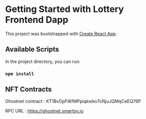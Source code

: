 # Getting Started with Lottery Frontend Dapp

This project was bootstrapped with [Create React App](https://github.com/facebook/create-react-app).

## Available Scripts

In the project directory, you can run:

### `npm install`

## NFT Contracts

Ghostnet contract : KT1BvDpFiKfMPpiqkwko7cNjuJQMqCeEQ76P

RPC URL : https://ghostnet.smartpy.io
